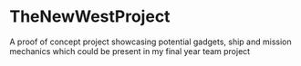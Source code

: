 # TheNewWestProject
A proof of concept project showcasing potential gadgets, ship and mission mechanics which could be present in my final year team project
